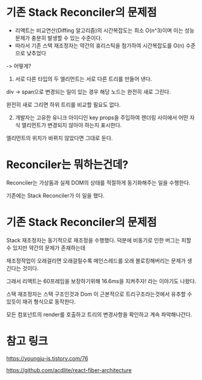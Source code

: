# 기존 Stack Reconciler의 문제점

- 리액트는 비교연산(Diffing 알고리즘)의 시간복잡도는 최소 O(n^3)이며 이는 성능문제가 충분히 발생할 수 있는 수준이다.
- 따라서 기존 스택 재조정자는 약간의 휴리스틱을 첨가하여 시간복잡도를 O(n) 수준으로 낮추었다

-> 어떻게? 

1. 서로 다른 타입의 두 엘리먼트는 서로 다른 트리를 만들어 낸다.

div -> span으로 변경되는 일이 있는 경우 해당 노드는 완전히 새로 그린다.

완전히 새로 그리면 하위 트리를 비교할 필요도 없다.


2. 개발자는 고유한 유니크 아이디인 key props을 주입하여 렌더링 사이에서 어떤 자식 엘리먼트가 변경되지 않아야 하는지 표시한다.

엘리먼트의 위치가 바뀌지 않았다면 그대로 둔다.


# Reconciler는 뭐하는건데?

Reconciler는 가상돔과 실제 DOM의 상태를 적절하게 동기화해주는 일을 수행한다.

기존에는 Stack Reconciler가 이 일을 했다.


# 기존 Stack Reconciler의 문제점

Stack 재조정자는 동기적으로 재조정을 수행했다. 덕분에 비동기로 인한 버그는 피할 수 있지만 약간의 문제가 존재하는데

재조정작업이 오래걸리면 오래걸릴수록 메인스레드를 오래 블로킹해버리는 문제가 생긴다는 것이다.

그래서 리액트는 60프레임을 보장하기위해 16.6ms을 지켜주자! 라는 이야기도 나왔다.


스택 재조정자는 스택 구조인것과 Dom 이 근본적으로 트리구조라는것에서 유추할 수 있듯이 재귀 형식으로 동작한다.

모든 컴포넌트의 render를 호출하고 트리의 변경사항을 확인하고 계속 파악해나간다.



# 참고 링크

https://youngju-js.tistory.com/76


https://github.com/acdlite/react-fiber-architecture

